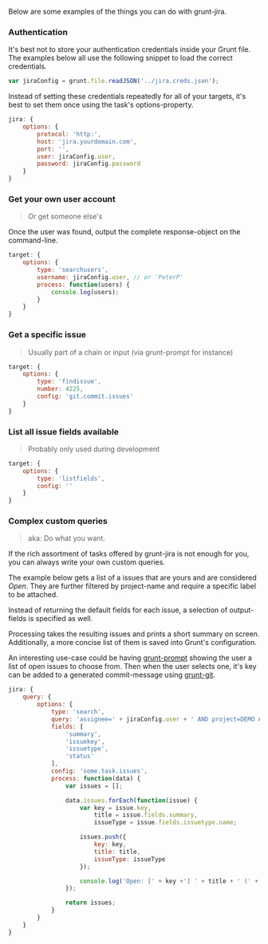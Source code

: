 Below are some examples of the things you can do with grunt-jira.

### Authentication

It's best not to store your authentication credentials inside your Grunt file. The examples below all use the following snippet to load the correct credentials.

```js
var jiraConfig = grunt.file.readJSON('../jira.creds.json');
```

Instead of setting these credentials repeatedly for all of your targets, it's best to set them once using the task's options-property.

```js
jira: {
	options: {
		protocol: 'http:',
		host: 'jira.yourdomain.com',
		port: '',
		user: jiraConfig.user,
		password: jiraConfig.password
	}
}
```

### Get your own user account
> Or get someone else's

Once the user was found, output the complete response-object on the command-line.

```js
target: {
	options: {
		type: 'searchusers',
		username: jiraConfig.user, // or 'PeterP'
		process: function(users) {
			console.log(users);
		}
	}
}
```

### Get a specific issue
> Usually part of a chain or input (via grunt-prompt for instance)

```js
target: {
	options: {
		type: 'findissue',
		number: 4225,
		config: 'git.commit.issues'	
	}
}
```

### List all issue fields available
> Probably only used during development


```js
target: {
	options: {
		type: 'listfields',
		config: ''
	}
}
```

### Complex custom queries
> aka: Do what you want.

If the rich assortment of tasks offered by grunt-jira is not enough for you, you can always write your own custom queries.

The example below gets a list of a issues that are yours and are considered *Open*. They are further filtered by project-name and require a specific label to be attached.

Instead of returning the default fields for each issue, a selection of output-fields is specified as well.

Processing takes the resulting issues and prints a short summary on screen. Additionally, a more concise list of them is saved into Grunt's configuration.

An interesting use-case could be having [grunt-prompt](https://www.npmjs.com/package/grunt-prompt) showing the user a list of open issues to choose from. Then when the user selects one, it's key can be added to a generated commit-message using [grunt-git](https://www.npmjs.com/package/grunt-git).

```js
jira: {
	query: {
		options: {
			type: 'search',
			query: 'assignee=' + jiraConfig.user + ' AND project=DEMO AND labels in (someGroovyLabel) AND (status=4 OR status=1)',
			fields: [
				'summary',
				'issuekey',
				'issuetype',
				'status'
			],
			config: 'some.task.issues',
			process: function(data) {
				var issues = [];

				data.issues.forEach(function(issue) {
					var key = issue.key,
						title = issue.fields.summary,
						issueType = issue.fields.issuetype.name;

					issues.push({
						key: key,
						title: title,
						issueType: issueType
					});

					console.log('Open: [' + key +'] ' + title + ' (' + issueType + ')');
				});

				return issues;
			}
		}
	}
}
```
				